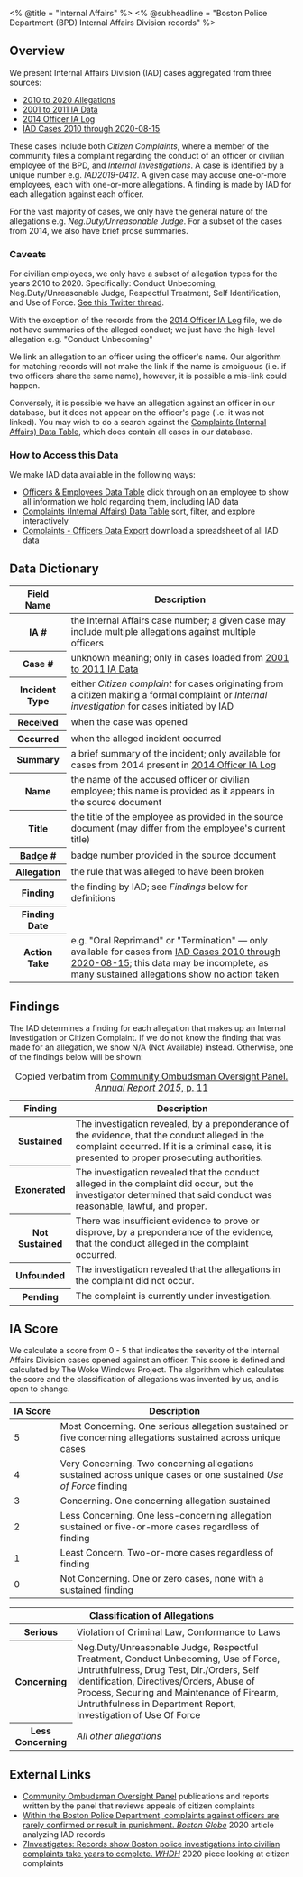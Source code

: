 <% @title = "Internal Affairs" %>
<% @subheadline = "Boston Police Department (BPD) Internal Affairs Division records" %>

## Overview
We present Internal Affairs Division (IAD) cases aggregated from three sources:

- [2010 to 2020 Allegations](/data_sources/allegations_2010_to_2020)
- [2001 to 2011 IA Data](/data_sources/bpd_ia_data_2001_2011)
- [2014 Officer IA Log](/data_sources/2014_officer_ia_log)
- [IAD Cases 2010 through 2020-08-15](/data_sources/iad_cases_20200815)

These cases include both _Citizen Complaints_, where a member of the community files a complaint regarding the conduct of an officer or civilian employee of the BPD, and _Internal Investigations_. A case is identified by a unique number e.g. _IAD2019-0412_. A given case may accuse one-or-more employees, each with one-or-more allegations. A finding is made by IAD for each allegation against each officer.

For the vast majority of cases, we only have the general nature of the allegations e.g. _Neg.Duty/Unreasonable Judge_. For a subset of the cases from 2014, we also have brief prose summaries.

### Caveats

For civilian employees, we only have a subset of allegation types for the years 2010 to 2020. Specifically: Conduct Unbecoming, Neg.Duty/Unreasonable Judge, Respectful Treatment, Self Identification, and Use of Force. [See this Twitter thread](https://twitter.com/nathan_story/status/1304446879665729537).

With the exception of the records from the [2014 Officer IA Log](/data_sources/2014_officer_ia_log) file, we do not have summaries of the alleged conduct; we just have the high-level allegation e.g. "Conduct Unbecoming"

We link an allegation to an officer using the officer's name. Our algorithm for matching records will not make the link if the name is ambiguous (i.e. if two officers share the same name), however, it is possible a mis-link could happen.

Conversely, it is possible we have an allegation against an officer in our database, but it does not appear on the officer's page (i.e. it was not linked). You may wish to do a search against the [Complaints (Internal Affairs) Data Table](/complaints), which does contain all cases in our database.

### How to Access this Data

We make IAD data available in the following ways:

- [Officers & Employees Data Table](/officers) click through on an employee to show all information we hold regarding them, including IAD data
- [Complaints (Internal Affairs) Data Table](/complaints) sort, filter, and explore interactively
- [Complaints - Officers Data Export](/exports#complaints_officers) download a spreadsheet of all IAD data

## Data Dictionary

<table class="table help__definitions">
<thead>
<tr>
<th>Field Name</th>
<th>Description</th>
</tr>
</thead>
<tbody>
<tr>
<th>IA #</th>
<td>the Internal Affairs case number; a given case may include multiple allegations against multiple officers</td>
</tr>
<tr>
<th>Case #</th>
<td>unknown meaning; only in cases loaded from <a href="/data_sources/bpd_ia_data_2001_2011">2001 to 2011 IA Data</a></td>
</tr>
<tr>
<th>Incident Type</th>
<td>either <i>Citizen complaint</i> for cases originating from a citizen making a formal complaint or <i>Internal investigation</i> for cases initiated by IAD</td>
</tr>
<tr>
<th>Received</th>
<td>when the case was opened</td>
</tr>
<tr>
<th>Occurred</th>
<td>when the alleged incident occurred</td>
</tr>
<tr>
<th>Summary</th>
<td>a brief summary of the incident; only available for cases from 2014 present in <a href="/data_sources/2014_officer_ia_log">2014 Officer IA Log</a></td>
</tr>
<tr>
<th>Name</th>
<td>the name of the accused officer or civilian employee; this name is provided as it appears in the source document</td>
</tr>
<tr>
<th>Title</th>
<td>the title of the employee as provided in the source document (may differ from the employee's current title)</td>
</tr>
<tr>
<th>Badge #</th>
<td>badge number provided in the source document</td>
</tr>
<tr>
<th>Allegation</th>
<td>the rule that was alleged to have been broken</td>
</tr>
<tr>
<th>Finding</th>
<td>the finding by IAD; see <i>Findings</i> below for definitions</td>
</tr>
<tr>
<th>Finding Date</th>
<td></td>
</tr>
<tr>
<th>Action Take</th>
<td>e.g. "Oral Reprimand" or "Termination" &mdash; only available for cases from <a href="/data_sources/iad_cases_20200815">IAD Cases 2010 through 2020-08-15</a>; this data may be incomplete, as many sustained allegations show no action taken</td>
</tr>
</tbody>
</table>

## Findings

The IAD determines a finding for each allegation that makes up an Internal Investigation or Citizen Complaint. If we do not know the finding that was made for an allegation, we show <span class="text-muted font-italic">N/A</span> (Not Available) instead. Otherwise, one of the findings below will be shown:

<table class="table">
  <caption>
    Copied verbatim from <a href="https://www.boston.gov/sites/default/files/file/document_files/2016/08/co-op_annual_report_final_2015_tcm3-53522.pdf#page=11">Community Ombudsman Oversight Panel. <i>Annual Report 2015</i>, p. 11</a>
  </caption>
  <thead>
    <tr>
      <th>Finding</th>
      <th>Description</th>
    </tr>
  </thead>
  <tbody>
    <tr>
      <th>Sustained</th>
      <td>The investigation revealed, by a preponderance of the evidence, that the conduct alleged in the
complaint occurred. If it is a criminal case, it is presented to proper prosecuting authorities.</td>
    </tr>
    <tr>
      <th>Exonerated</th>
      <td>The investigation revealed that the conduct alleged in the complaint did occur, but the investigator
determined that said conduct was reasonable, lawful, and proper.</td>
    </tr>
    <tr>
      <th class="text-nowrap">Not Sustained</th>
      <td>There was insufficient evidence to prove or disprove, by a preponderance of the evidence, that the
conduct alleged in the complaint occurred.</td>
    </tr>
    <tr>
      <th>Unfounded</th>
      <td>The investigation revealed that the allegations in the complaint did not occur.</td>
    </tr>
    <tr>
      <th>Pending</th>
      <td>The complaint is currently under investigation.</td>
    </tr>
  </tbody>
</table>

<h2 id="ia_score">IA Score</h2>
We calculate a score from 0 - 5 that indicates the severity of the Internal Affairs Division cases opened against an officer. This score is defined and calculated by The Woke Windows Project. The algorithm which calculates the score and the classification of allegations was invented by us, and is open to change.

<table class="table">
  <thead>
    <tr>
      <th>IA&nbsp;Score</th>
      <th>Description</th>
    </tr>
  </thead>
  <tbody>
    <tr>
      <td>5</td>
      <td>Most Concerning. One serious allegation sustained or five concerning allegations sustained across unique cases</td>
    </tr>
    <tr>
      <td>4</td>
      <td>Very Concerning. Two concerning allegations sustained across unique cases or one sustained <i>Use of Force</i> finding</td>
    </tr>
    <tr>
      <td>3</td>
      <td>Concerning. One concerning allegation sustained</td>
    </tr>
    <tr>
      <td>2</td>
      <td>Less Concerning. One less-concerning allegation sustained or five-or-more cases regardless of finding</td>
    </tr>
    <tr>
      <td>1</td>
      <td>Least Concern. Two-or-more cases regardless of finding</td>
    </tr>
    <tr>
      <td>0</td>
      <td>Not Concerning. One or zero cases, none with a sustained finding</td>
    </tr>
  </tbody>
</table>

<table class="table">
  <thead>
    <tr>
      <th colspan="2">Classification of Allegations</th>
    </tr>
  </thead>
  <tbody>
    <tr>
      <th>Serious</th>
      <td>Violation of Criminal Law, Conformance to Laws</td>
    </tr>
    <tr>
      <th>Concerning</th>
      <td>
        Neg.Duty/Unreasonable Judge, Respectful Treatment, Conduct Unbecoming, Use of Force, Untruthfulness, Drug Test, Dir./Orders, Self Identification, Directives/Orders, Abuse of Process, Securing and Maintenance of Firearm, Untruthfulness in Department Report, Investigation of Use Of Force
      </td>
    </tr>
    <tr>
      <th>Less Concerning</th>
      <td><i>All other allegations</i></td>
    </tr>
  </tbody>
</table>

## External Links

- [Community Ombudsman Oversight Panel](https://www.boston.gov/departments/law/community-ombudsman-oversight-panel) publications and reports written by the panel that reviews appeals of citizen complaints
- [Within the Boston Police Department, complaints against officers are rarely confirmed or result in punishment. _Boston Globe_](https://www.bostonglobe.com/2020/07/18/metro/within-boston-police-department-complaints-against-officers-are-rarely-confirmed-or-result-punishment/) 2020 article analyzing IAD records
- [7Investigates: Records show Boston police investigations into civilian complaints take years to complete. _WHDH_](https://whdh.com/news/7investigates-records-show-boston-police-investigations-into-civilian-complaints-take-years-to-complete/) 2020 piece looking at citizen complaints
